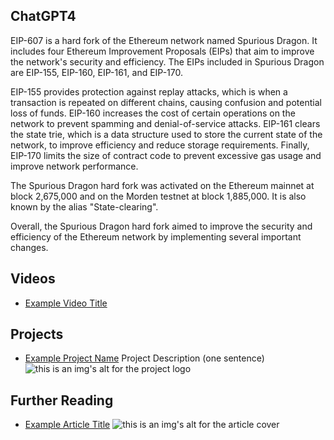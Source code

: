 ## ChatGPT4

EIP-607 is a hard fork of the Ethereum network named Spurious Dragon. It includes four Ethereum Improvement Proposals (EIPs) that aim to improve the network's security and efficiency. The EIPs included in Spurious Dragon are EIP-155, EIP-160, EIP-161, and EIP-170. 

EIP-155 provides protection against replay attacks, which is when a transaction is repeated on different chains, causing confusion and potential loss of funds. EIP-160 increases the cost of certain operations on the network to prevent spamming and denial-of-service attacks. EIP-161 clears the state trie, which is a data structure used to store the current state of the network, to improve efficiency and reduce storage requirements. Finally, EIP-170 limits the size of contract code to prevent excessive gas usage and improve network performance.

The Spurious Dragon hard fork was activated on the Ethereum mainnet at block 2,675,000 and on the Morden testnet at block 1,885,000. It is also known by the alias "State-clearing". 

Overall, the Spurious Dragon hard fork aimed to improve the security and efficiency of the Ethereum network by implementing several important changes.

## Videos

- [Example Video Title](https://www.youtube.com/watch?v=TDGq4aeevgY)

## Projects

- [Example Project Name](https://xxxx.xxx/xxxxx) Project Description (one sentence) ![this is an img's alt for the project logo](https://xxxx.xxx/project-logo.xxx)

## Further Reading

- [Example Article Title](https://xxxx.xxx/xxxxx) ![this is an img's alt for the article cover](https://xxxx.xxx/article-cover.xxx)
